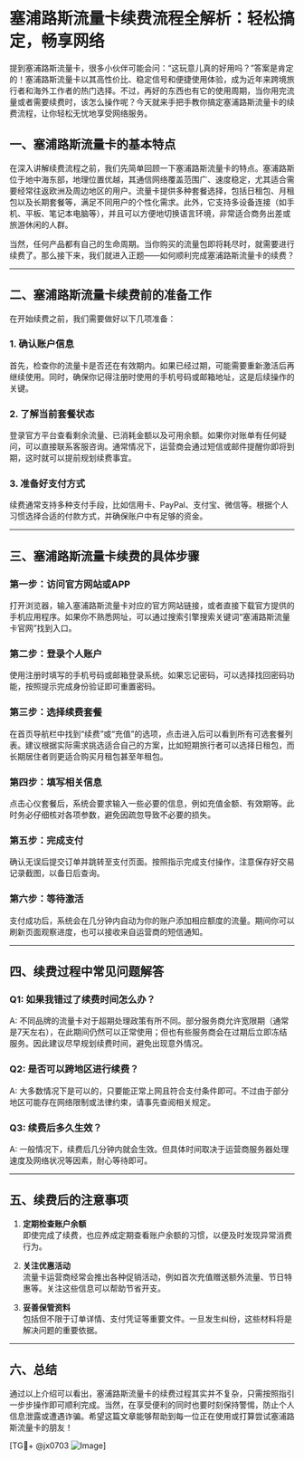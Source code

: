 # 塞浦路斯流量卡续费流程全解析：轻松搞定，畅享网络

提到塞浦路斯流量卡，很多小伙伴可能会问：“这玩意儿真的好用吗？”答案是肯定的！塞浦路斯流量卡以其高性价比、稳定信号和便捷使用体验，成为近年来跨境旅行者和海外工作者的热门选择。不过，再好的东西也有它的使用周期，当你用完流量或者需要续费时，该怎么操作呢？今天就来手把手教你搞定塞浦路斯流量卡的续费流程，让你轻松无忧地享受网络服务。

## 一、塞浦路斯流量卡的基本特点

在深入讲解续费流程之前，我们先简单回顾一下塞浦路斯流量卡的特点。塞浦路斯位于地中海东部，地理位置优越，其通信网络覆盖范围广、速度稳定，尤其适合需要经常往返欧洲及周边地区的用户。流量卡提供多种套餐选择，包括日租包、月租包以及长期套餐等，满足不同用户的个性化需求。此外，它支持多设备连接（如手机、平板、笔记本电脑等），并且可以方便地切换语言环境，非常适合商务出差或旅游休闲的人群。

当然，任何产品都有自己的生命周期。当你购买的流量包即将耗尽时，就需要进行续费了。那么接下来，我们就进入正题——如何顺利完成塞浦路斯流量卡的续费？

---

## 二、塞浦路斯流量卡续费前的准备工作

在开始续费之前，我们需要做好以下几项准备：

### 1. **确认账户信息**
   首先，检查你的流量卡是否还在有效期内。如果已经过期，可能需要重新激活后再继续使用。同时，确保你记得注册时使用的手机号码或邮箱地址，这是后续操作的关键。

### 2. **了解当前套餐状态**
   登录官方平台查看剩余流量、已消耗金额以及可用余额。如果你对账单有任何疑问，可以直接联系客服咨询。通常情况下，运营商会通过短信或邮件提醒你即将到期，这时就可以提前规划续费事宜。

### 3. **准备好支付方式**
   续费通常支持多种支付手段，比如信用卡、PayPal、支付宝、微信等。根据个人习惯选择合适的付款方式，并确保账户中有足够的资金。

---

## 三、塞浦路斯流量卡续费的具体步骤

### 第一步：访问官方网站或APP
   打开浏览器，输入塞浦路斯流量卡对应的官方网站链接，或者直接下载官方提供的手机应用程序。如果你不熟悉网址，可以通过搜索引擎搜索关键词“塞浦路斯流量卡官网”找到入口。

### 第二步：登录个人账户
   使用注册时填写的手机号码或邮箱登录系统。如果忘记密码，可以选择找回密码功能，按照提示完成身份验证即可重置密码。

### 第三步：选择续费套餐
   在首页导航栏中找到“续费”或“充值”的选项，点击进入后可以看到所有可选套餐列表。建议根据实际需求挑选适合自己的方案，比如短期旅行者可以选择日租包，而长期居住者则更适合购买月租包甚至年租包。

### 第四步：填写相关信息
   点击心仪套餐后，系统会要求输入一些必要的信息，例如充值金额、有效期等。此时务必仔细核对各项参数，避免因疏忽导致不必要的损失。

### 第五步：完成支付
   确认无误后提交订单并跳转至支付页面。按照指示完成支付操作，注意保存好交易记录截图，以备日后查询。

### 第六步：等待激活
   支付成功后，系统会在几分钟内自动为你的账户添加相应额度的流量。期间你可以刷新页面观察进度，也可以接收来自运营商的短信通知。

---

## 四、续费过程中常见问题解答

### Q1: 如果我错过了续费时间怎么办？
A: 不同品牌的流量卡对于超期处理政策有所不同。部分服务商允许宽限期（通常是7天左右），在此期间仍然可以正常使用；但也有些服务商会在过期后立即冻结服务。因此建议尽早规划续费时间，避免出现意外情况。

### Q2: 是否可以跨地区进行续费？
A: 大多数情况下是可以的，只要能正常上网且符合支付条件即可。不过由于部分地区可能存在网络限制或法律约束，请事先查阅相关规定。

### Q3: 续费后多久生效？
A: 一般情况下，续费后几分钟内就会生效。但具体时间取决于运营商服务器处理速度及网络状况等因素，耐心等待即可。

---

## 五、续费后的注意事项

1. **定期检查账户余额**  
   即使完成了续费，也应养成定期查看账户余额的习惯，以便及时发现异常消费行为。

2. **关注优惠活动**  
   流量卡运营商经常会推出各种促销活动，例如首次充值赠送额外流量、节日特惠等。关注这些信息可以帮助节省开支。

3. **妥善保管资料**  
   包括但不限于订单详情、支付凭证等重要文件。一旦发生纠纷，这些材料将是解决问题的重要依据。

---

## 六、总结

通过以上介绍可以看出，塞浦路斯流量卡的续费过程其实并不复杂，只需按照指引一步步操作即可顺利完成。当然，在享受便利的同时也要时刻保持警惕，防止个人信息泄露或遭遇诈骗。希望这篇文章能够帮助到每一位正在使用或打算尝试塞浦路斯流量卡的朋友！

[TG💪+ @jx0703 ![Image](https://github.com/user-attachments/assets/dbca1d08-cadb-493c-b0ec-ad6f7a83f270)]